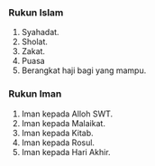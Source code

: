 ### Rukun Islam
1. Syahadat.
2. Sholat.
3. Zakat.
4. Puasa
5. Berangkat haji bagi yang mampu. 


### Rukun Iman
1. Iman kepada Alloh SWT.
2. Iman kepada Malaikat.
3. Iman kepada Kitab.
4. Iman kepada Rosul.
5. Iman kepada Hari Akhir.
